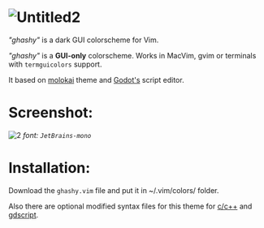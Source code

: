 ![Untitled2](https://user-images.githubusercontent.com/109857267/188645360-218991d8-7eeb-4ee3-88c0-e7526e9b5245.png)
==========
_"ghashy"_ is a dark GUI colorscheme for Vim.

_"ghashy"_ is a **GUI-only** colorscheme. Works in MacVim, gvim or terminals with `termguicolors` support.

It based on [molokai](https://github.com/tomasr/molokai) theme and [Godot's](https://godotengine.org) script editor.

**Screenshot:**
==========
![2](https://user-images.githubusercontent.com/109857267/188645822-eb759e44-1c0f-4927-ae57-dc70e2812250.png)
_font: `JetBrains-mono`_


Installation:
==========

Download the `ghashy.vim` file and put it in ~/.vim/colors/ folder.

Also there are optional modified syntax files for this theme for [c/c++](https://github.com/bfrg/vim-cpp-modern) and [gdscript](https://github.com/habamax/vim-godot).


